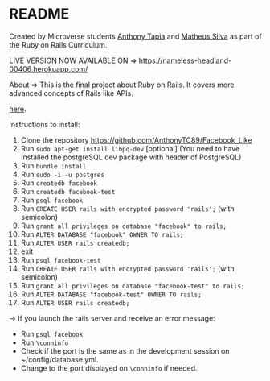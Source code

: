 # README

Created by Microverse students [Anthony Tapia](https://github.com/AnthonyTC89) and [Matheus Silva](https://github.com/matheus-fls) as part of the Ruby on Rails Curriculum.

LIVE VERSION NOW AVAILABLE ON => https://nameless-headland-00406.herokuapp.com/

About => This is the final project about Ruby on Rails. It covers more advanced concepts of Rails like APIs. 

[here](https://www.theodinproject.com/courses/ruby-on-rails/lessons/final-project).

Instructions to install:

1.  Clone the repository https://github.com/AnthonyTC89/Facebook_Like
2.  Run `sudo apt-get install libpq-dev` [optional] (You need to have installed the postgreSQL dev package with header of PostgreSQL)
3.  Run `bundle install`
4.  Run `sudo -i -u postgres`
5.  Run `createdb facebook`
5.  Run `createdb facebook-test` 
6.  Run `psql facebook`
7.  Run `CREATE USER rails with encrypted password 'rails';` (with semicolon)
8.  Run `grant all privileges on database "facebook" to rails;`
9.  Run `ALTER DATABASE "facebook" OWNER TO rails;`
10. Run `ALTER USER rails createdb;` 
11. exit
12. Run `psql facebook-test`
13. Run `CREATE USER rails with encrypted password 'rails';` (with semicolon)
14. Run `grant all privileges on database "facebook-test" to rails;`
15. Run `ALTER DATABASE "facebook-test" OWNER TO rails;`
16. Run `ALTER USER rails createdb;` 

-> If you launch the rails server and receive an error message:
   * Run `psql facebook`
   * Run `\conninfo`
   * Check if the port is the same as in the development session on ~/config/database.yml. 
   * Change to the port displayed on `\conninfo` if needed.
   
